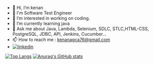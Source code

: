 - 👋 Hi, I’m kenan
- 👀 I'm Software Test Engineer
- 👀 I’m interested in working on coding.
- 🌱 I’m currently learning java
- 💞️ Ask me about Java, Lambda, Selenium, SDLC, STLC,HTML-CSS, PostgreSQL, JDBC, API, Jenkins, Cucumber...
- 📫 How to reach me : kenanagca76@gmail.com
- [![linkedin](https://img.shields.io/badge/Linkedin-000000?style=for-the-badge&logo=Linkedin&logoColor=white)](https://www.linkedin.com/in/kenan-agca-530a15241/)







[![Top Langs](https://github-readme-stats.vercel.app/api/top-langs/?username=kenanagca76&langs_count=8)](https://github.com/kenanagca76/github-readme-stats)
[![Anurag's GitHub stats](https://github-readme-stats.vercel.app/api?username=kenanagca76)](https://github.com/kenanagca76/github-readme-stats)



<!---
![snake gif](https://github.com/kenanagca/kenanagca76/blob/output/github-contribution-grid-snake.svg)
<img src="github-contribution-grid-snake.gif" width="auto">
![snake gif](https://github.com/kenanagca76/kenanagca76/blob/output/github-contribution-grid-snake.svg)
kenanagca76/kenanagca76 is a ✨ special ✨ repository because its `README.md` (this file) appears on your GitHub profile.
You can click the Preview link to take a look at your changes.
--->
